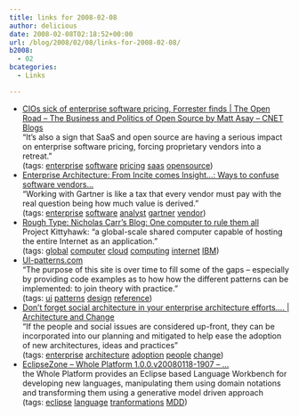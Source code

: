 ```yaml
---
title: links for 2008-02-08
author: delicious
date: 2008-02-08T02:18:52+00:00
url: /blog/2008/02/08/links-for-2008-02-08/
b2008:
  - 02
bcategories:
  - Links

---
```

  * <div>
      <a href="http://blogs.cnet.com/8301-13505_1-9866337-16.html?part=rss&subj=news&tag=2547-1_3-0-5">CIOs sick of enterprise software pricing, Forrester finds | The Open Road &#8211; The Business and Politics of Open Source by Matt Asay &#8211; CNET Blogs</a>
    </div>
    
    <div>
      &#8220;It&#8217;s also a sign that SaaS and open source are having a serious impact on enterprise software pricing, forcing proprietary vendors into a retreat.&#8221;
    </div>
    
    <div>
      (tags: <a href="http://del.icio.us/frodenas/enterprise">enterprise</a> <a href="http://del.icio.us/frodenas/software">software</a> <a href="http://del.icio.us/frodenas/pricing">pricing</a> <a href="http://del.icio.us/frodenas/saas">saas</a> <a href="http://del.icio.us/frodenas/opensource">opensource</a>)
    </div>

  * <div>
      <a href="http://duckdown.blogspot.com/2008/02/ways-to-confuse-software-vendors.html">Enterprise Architecture: From Incite comes Insight&#8230;: Ways to confuse software vendors&#8230;</a>
    </div>
    
    <div>
      &#8220;Working with Gartner is like a tax that every vendor must pay with the real question being how much value is derived.&#8221;
    </div>
    
    <div>
      (tags: <a href="http://del.icio.us/frodenas/enterprise">enterprise</a> <a href="http://del.icio.us/frodenas/software">software</a> <a href="http://del.icio.us/frodenas/analyst">analyst</a> <a href="http://del.icio.us/frodenas/gartner">gartner</a> <a href="http://del.icio.us/frodenas/vendor">vendor</a>)
    </div>

  * <div>
      <a href="http://www.roughtype.com/archives/2008/02/one_computer_to.php">Rough Type: Nicholas Carr&#8217;s Blog: One computer to rule them all</a>
    </div>
    
    <div>
      Project Kittyhawk: &#8220;a global-scale shared computer capable of hosting the entire Internet as an application.&#8221;
    </div>
    
    <div>
      (tags: <a href="http://del.icio.us/frodenas/global">global</a> <a href="http://del.icio.us/frodenas/computer">computer</a> <a href="http://del.icio.us/frodenas/cloud">cloud</a> <a href="http://del.icio.us/frodenas/computing">computing</a> <a href="http://del.icio.us/frodenas/internet">internet</a> <a href="http://del.icio.us/frodenas/IBM">IBM</a>)
    </div>

  * <div>
      <a href="http://ui-patterns.com/">UI-patterns.com</a>
    </div>
    
    <div>
      &#8220;The purpose of this site is over time to fill some of the gaps &#8211; especially by providing code examples as to how how the different patterns can be implemented: to join theory with practice.&#8221;
    </div>
    
    <div>
      (tags: <a href="http://del.icio.us/frodenas/ui">ui</a> <a href="http://del.icio.us/frodenas/patterns">patterns</a> <a href="http://del.icio.us/frodenas/design">design</a> <a href="http://del.icio.us/frodenas/reference">reference</a>)
    </div>

  * <div>
      <a href="http://www.architectureandchange.com/2008/02/03/dont-forget-social-architecture-in-your-enterprise-architecture-efforts/">Don’t forget social architecture in your enterprise architecture efforts…. | Architecture and Change</a>
    </div>
    
    <div>
      &#8220;If the people and social issues are considered up-front, they can be incorporated into our planning and mitigated to help ease the adoption of new architectures, ideas and practices&#8221;
    </div>
    
    <div>
      (tags: <a href="http://del.icio.us/frodenas/enterprise">enterprise</a> <a href="http://del.icio.us/frodenas/architecture">architecture</a> <a href="http://del.icio.us/frodenas/adoption">adoption</a> <a href="http://del.icio.us/frodenas/people">people</a> <a href="http://del.icio.us/frodenas/change">change</a>)
    </div>

  * <div>
      <a href="http://www.eclipsezone.com/eclipse/forums/t106162.rhtml">EclipseZone &#8211; Whole Platform 1.0.0.v20080118-1907 &#8211; &#8230;</a>
    </div>
    
    <div>
      the Whole Platform provides an Eclipse based Language Workbench for developing new languages, manipulating them using domain notations and transforming them using a generative model driven approach
    </div>
    
    <div>
      (tags: <a href="http://del.icio.us/frodenas/eclipse">eclipse</a> <a href="http://del.icio.us/frodenas/language">language</a> <a href="http://del.icio.us/frodenas/tranformations">tranformations</a> <a href="http://del.icio.us/frodenas/MDD">MDD</a>)
    </div>
